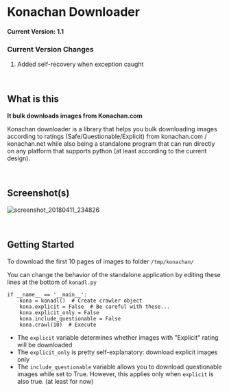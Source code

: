 # Konachan Downloader

#### Current Version: 1.1

### Current Version Changes

1. Added self-recovery when exception caught

</br>

## What is this

**It bulk downloads images from Konachan.com**

Konachan downloader is a library that helps you bulk downloading images according to ratings (Safe/Questionable/Explicit) from konachan.com / konachan.net while also being a standalone program that can run directly on any platform that supports python (at least according to the current design).

</br>

## Screenshot(s)
![screenshot_20180411_234826](https://user-images.githubusercontent.com/21986859/38655491-f412e338-3de2-11e8-97fd-22adfe4137b1.png)


</br>

## Getting Started

To download the first 10 pages of images to folder `/tmp/konachan/`

You can change the behavior of the standalone application by editing these lines at the bottom of `konadl.py`
````
if __name__ == '__main__':
    kona = konadl()  # Create crawler object
    kona.explicit = False  # Be careful with these...
    kona.explicit_only = False
    kona.include_questionable = False
    kona.crawl(10)  # Execute
````

+ The `explicit` variable determines whether images with "Explicit" rating will be downloaded
+ The `explicit_only` is pretty self-explanatory: download explicit images only
+ The `include_questionable` variable allows you to download questionable images while set to True. However, this applies only when `explicit` is also true. (at least for now)